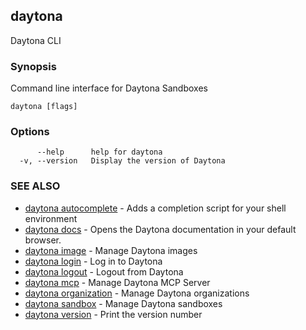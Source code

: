## daytona

Daytona CLI

### Synopsis

Command line interface for Daytona Sandboxes

```
daytona [flags]
```

### Options

```
      --help      help for daytona
  -v, --version   Display the version of Daytona
```

### SEE ALSO

- [daytona autocomplete](daytona_autocomplete.md) - Adds a completion script for your shell environment
- [daytona docs](daytona_docs.md) - Opens the Daytona documentation in your default browser.
- [daytona image](daytona_image.md) - Manage Daytona images
- [daytona login](daytona_login.md) - Log in to Daytona
- [daytona logout](daytona_logout.md) - Logout from Daytona
- [daytona mcp](daytona_mcp.md) - Manage Daytona MCP Server
- [daytona organization](daytona_organization.md) - Manage Daytona organizations
- [daytona sandbox](daytona_sandbox.md) - Manage Daytona sandboxes
- [daytona version](daytona_version.md) - Print the version number
